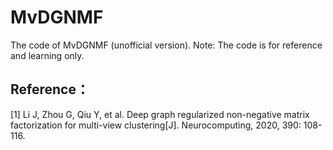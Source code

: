 # MvDGNMF
The code of MvDGNMF (unofficial version).
Note: The code is for reference and learning only.
## Reference：
[1] Li J, Zhou G, Qiu Y, et al. Deep graph regularized non-negative matrix factorization for multi-view clustering[J]. Neurocomputing, 2020, 390: 108-116.
